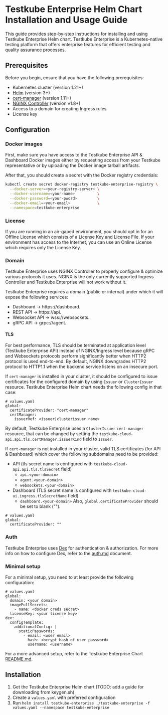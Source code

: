 # Testkube Enterprise Helm Chart Installation and Usage Guide

This guide provides step-by-step instructions for installing and using Testkube Enterprise Helm chart.
Testkube Enterprise is a Kubernetes-native testing platform that offers enterprise features for efficient testing and quality assurance processes.

## Prerequisites

Before you begin, ensure that you have the following prerequisites:
* Kubernetes cluster (version 1.21+)
* [Helm](https://helm.sh/docs/intro/quickstart/) (version 3+)
* [cert-manager](https://cert-manager.io/docs/installation/) (version 1.11+)
* [NGINX Controller](https://kubernetes.github.io/ingress-nginx/user-guide/nginx-configuration/) (version v1.8+)
* Access to a domain for creating Ingress rules
* License key

## Configuration

### Docker images
First, make sure you have access to the Testkube Enterprise API & Dashboard Docker images either by requesting access from your Testkube representative
or by uploading the Docker image tarball artifacts.

After that, you should create a secret with the Docker registry credentials:
```bash
kubectl create secret docker-registry testkube-enterprise-registry \
  --docker-server=<your-registry-server> \
  --docker-username=<your-name>          \
  --docker-password=<your-pword>         \
  --docker-email=<your-email>            \
  --namespace=testkube-enterprise
```

### License

If you are running in an air-gaped environment, you should opt in for an Offline License which consists of a 
License Key and License File. If your environment has access to the Internet, you can use an Online License which requires 
only the License Key.

### Domain

Testkube Enterprise uses NGINX Controller to properly configure & optimize various protocols it uses.
NGINX is the only currently supported Ingress Controller and Testkube Enterprise will not work without it.

Testkube Enterprise requires a domain (public or internal) under which it will expose the following services:
* Dashboard -> https://dashboard.<your-domain>
* REST API -> https://api.<your-domain>
* Websocket API -> wss://websockets.<your-domain>
* gRPC API -> grpc://agent.<your-domain>

#### TLS

For best performance, TLS should be terminated at application level (Testkube Enterprise API) instead of NGINX/Ingress level because
gRPC and Websockets protocols perform significantly better when HTTP2 protocol is used end-to-end.
By default, NGINX downgrades HTTP2 protocol to HTTP1.1 when the backend service listens on an insecure port.

If `cert-manager` is installed in your cluster, it should be configured to issue certificates for the configured domain by using `Issuer` or `ClusterIssuer` resource.
Testkube Enterprise Helm chart needs the following config in that case:
```helm
# values.yaml
global:
  certificateProvider: "cert-manager"
  certManager:
    issuerRef: <issuer|clusterissuer name>
```

By default, Testkube Enterprise uses a `ClusterIssuer` `cert-manager` resource, that can be changed by setting the `testkube-cloud-api.api.tls.certManager.issuerKind` field to `Issuer`.

If `cert-manager` is not installed in your cluster, valid TLS certificates (for API & Dashboard) which cover the following subdomains need to be provided:
* API (tls secret name is configured with `testkube-cloud-api.api.tls.tlsSecret` field)
  * `api.<your-domain>`
  * `agent.<your-domain>`
  * `websockets.<your-domain>`
* Dashboard (TLS secret name is configured with `testkube-cloud-ui.ingress.tlsSecretName` field)
  * `dashboard.<your-domain>`
Also, `global.certificateProvider` should be set to blank ("").
```helm
# values.yaml
global:
  certificateProvider: ""
```

### Auth

Testkube Enterprise uses [Dex](https://dexidp.io/) for authentication & authorization.
For more info on how to configure Dex, refer to the [auth.md](./auth.md) document.

### Minimal setup

For a minimal setup, you need to at least provide the following configuration:
```helm
# values.yaml
global:
  domain: <your domain>
  imagePullSecrets:
    - name: <docker creds secret>
  licenseKey: <your license key>
dex:
  configTemplate:
    additionalConfig: |
      staticPasswords:
        - email: <user email>
          hash: <bcrypt hash of user password>
          username: <username>
```

For a more advanced setup, refer to the Testkube Enterprise Chart [README.md](../README.md).

## Installation

1. Get the Testkube Enterprise Helm chart (TODO: add a guide for downloading from keygen.sh)
2. Create a `values.yaml` with preferred configuration
3. Run `helm install testkube-enterprise ./testkube-enterprise -f values.yaml --namespace testkube-enterprise`